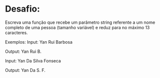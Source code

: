 # Desafio:

Escreva uma função que recebe um parâmetro string referente a um nome completo de uma pessoa (tamanho variável) e reduz para no máximo 13 caracteres.

Exemplos:
Input: Yan Rui Barbosa

Output: Yan Rui B.


Input: Yan Da Silva Fonseca

Output: Yan Da S. F.
